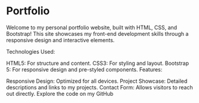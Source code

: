 # Portfolio

Welcome to my personal portfolio website, built with HTML, CSS, and Bootstrap! This site showcases my front-end development skills through a responsive design and interactive elements.

Technologies Used:

HTML5: For structure and content.
CSS3: For styling and layout.
Bootstrap 5: For responsive design and pre-styled components.
Features:

Responsive Design: Optimized for all devices.
Project Showcase: Detailed descriptions and links to my projects.
Contact Form: Allows visitors to reach out directly.
Explore the code on my GitHub
